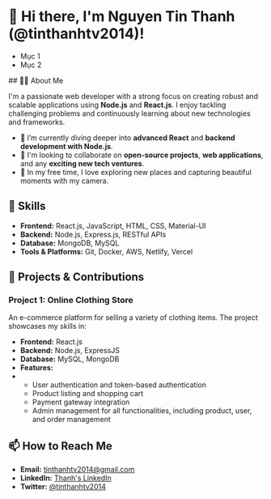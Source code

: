 
# 👋 Hi there, I'm Nguyen Tin Thanh (@tinthanhtv2014)!
<ul>
  <li>Mục 1</li>
  <li>Mục 2</li>
</ul>
## 👨‍💻 About Me

I'm a passionate web developer with a strong focus on creating robust and scalable applications using **Node.js** and **React.js**. I enjoy tackling challenging problems and continuously learning about new technologies and frameworks.

- 🌱 I’m currently diving deeper into **advanced React** and **backend development with Node.js**.
- 💞️ I'm looking to collaborate on **open-source projects**, **web applications**, and any **exciting new tech ventures**.
- 📸 In my free time, I love exploring new places and capturing beautiful moments with my camera.

## 🚀 Skills

- **Frontend:** React.js, JavaScript, HTML, CSS, Material-UI
- **Backend:** Node.js, Express.js, RESTful APIs
- **Database:** MongoDB, MySQL
- **Tools & Platforms:** Git, Docker, AWS, Netlify, Vercel

## 🔭 Projects & Contributions

### Project 1: Online Clothing Store
An e-commerce platform for selling a variety of clothing items. The project showcases my skills in:
- **Frontend:** React.js
- **Backend:** Node.js, ExpressJS
- **Database:** MySQL, MongoDB
- **Features:**
- - User authentication and token-based authentication
  - Product listing and shopping cart
  - Payment gateway integration
  - Admin management for all functionalities, including product, user, and order management


## 📫 How to Reach Me

- **Email:** tinthanhtv2014@gmail.com
- **LinkedIn:** [Thanh's LinkedIn](https://www.linkedin.com/in/tinthanhtv2014)
- **Twitter:** [@tinthanhtv2014](https://twitter.com/tinthanhtv2014)

